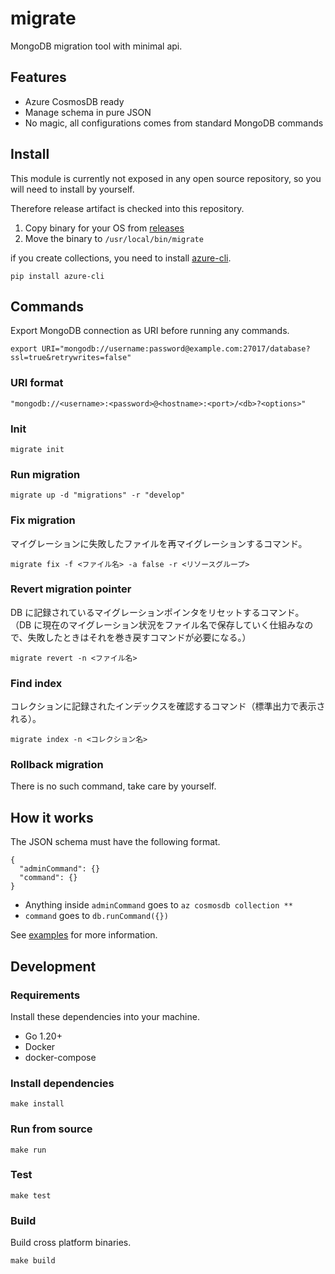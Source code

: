 # migrate

MongoDB migration tool with minimal api.

## Features

- Azure CosmosDB ready
- Manage schema in pure JSON
- No magic, all configurations comes from standard MongoDB commands

## Install

This module is currently not exposed in any open source repository, so you will need to install by yourself.

Therefore release artifact is checked into this repository.

1. Copy binary for your OS from [releases](https://sios.tech/covas/migrate/releases)
2. Move the binary to `/usr/local/bin/migrate`

if you create collections, you need to install [azure-cli](https://pypi.org/project/azure-cli/).

    pip install azure-cli

## Commands

Export MongoDB connection as URI before running any commands.

    export URI="mongodb://username:password@example.com:27017/database?ssl=true&retrywrites=false"

### URI format

    "mongodb://<username>:<password>@<hostname>:<port>/<db>?<options>"

### Init

    migrate init

### Run migration

    migrate up -d "migrations" -r "develop"

### Fix migration

マイグレーションに失敗したファイルを再マイグレーションするコマンド。

    migrate fix -f <ファイル名> -a false -r <リソースグループ>

### Revert migration pointer

DB に記録されているマイグレーションポインタをリセットするコマンド。
（DB に現在のマイグレーション状況をファイル名で保存していく仕組みなので、失敗したときはそれを巻き戻すコマンドが必要になる。）

    migrate revert -n <ファイル名>

### Find index

コレクションに記録されたインデックスを確認するコマンド（標準出力で表示される）。

    migrate index -n <コレクション名>

### Rollback migration

There is no such command, take care by yourself.

## How it works

The JSON schema must have the following format.

    {
      "adminCommand": {}
      "command": {}
    }

- Anything inside `adminCommand` goes to `az cosmosdb collection **`
- `command` goes to `db.runCommand({})`

See [examples](examples-v2) for more information.

## Development

### Requirements

Install these dependencies into your machine.

- Go 1.20+
- Docker
- docker-compose

### Install dependencies

    make install

### Run from source

    make run

### Test

    make test

### Build

Build cross platform binaries.

    make build
